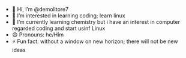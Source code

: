 - 👋 Hi, I’m @demolitore7
- 👀 I’m interested in learning coding; learn linux 
- 🌱 I’m currently learning chemistry but i have an interest in computer regarded coding and start usinf Linux
- 😄 Pronouns: he/Him
- ⚡ Fun fact: without a window on new horizon; there will not be new ideas

<!---
demolitore7/demolitore7 is a ✨ special ✨ repository because its `README.md` (this file) appears on your GitHub profile.
You can click the Preview link to take a look at your changes.
--->
